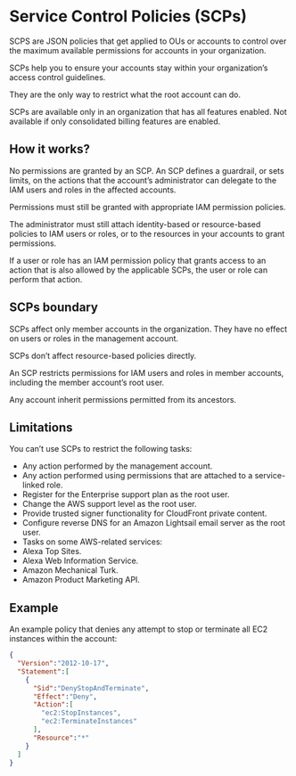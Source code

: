 # Service Control Policies (SCPs)

SCPS are JSON policies that get applied to OUs or accounts to control over the maximum available permissions for accounts in your organization.

SCPs help you to ensure your accounts stay within your organization’s access control guidelines.

They are the only way to restrict what the root account can do.

SCPs are available only in an organization that has all features enabled. Not available if only consolidated billing features are enabled.


## How it works?

No permissions are granted by an SCP. An SCP defines a guardrail, or sets limits, on the actions that the account’s administrator can delegate to the IAM users and roles in the affected accounts.

Permissions must still be granted with appropriate IAM permission policies.

The administrator must still attach identity-based or resource-based policies to IAM users or roles, or to the resources in your accounts to grant permissions.

If a user or role has an IAM permission policy that grants access to an action that is also allowed by the applicable SCPs, the user or role can perform that action.


## SCPs boundary

SCPs affect only member accounts in the organization. They have no effect on users or roles in the management account.

SCPs don’t affect resource-based policies directly.

An SCP restricts permissions for IAM users and roles in member accounts, including the member account’s root user.

Any account inherit permissions permitted from its ancestors.


## Limitations

You can’t use SCPs to restrict the following tasks:

- Any action performed by the management account.
- Any action performed using permissions that are attached to a service-linked role.
- Register for the Enterprise support plan as the root user.
- Change the AWS support level as the root user.
- Provide trusted signer functionality for CloudFront private content.
- Configure reverse DNS for an Amazon Lightsail email server as the root user.
- Tasks on some AWS-related services:
- Alexa Top Sites.
- Alexa Web Information Service.
- Amazon Mechanical Turk.
- Amazon Product Marketing API.


## Example

An example policy that denies any attempt to stop or terminate all EC2 instances within the account:

```json
{
  "Version":"2012-10-17",
  "Statement":[
    {
      "Sid":"DenyStopAndTerminate",
      "Effect":"Deny",
      "Action":[
        "ec2:StopInstances",
        "ec2:TerminateInstances"
      ],
      "Resource":"*"
    }
  ]
}
```
